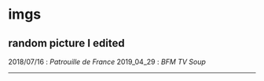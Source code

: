 # imgs
random picture I edited
--------------


2018/07/16 : _Patrouille de France_
2019_04_29 : _BFM TV Soup_


-------
